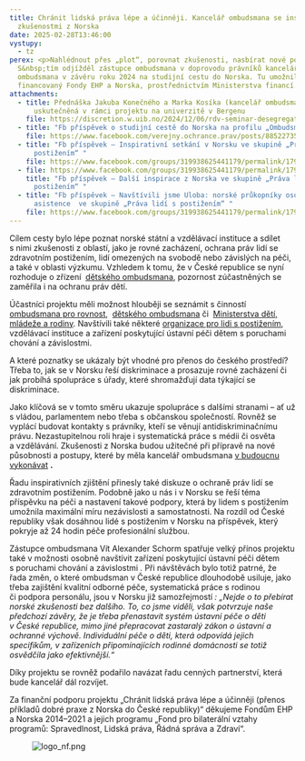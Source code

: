 ```yaml
---
title: Chránit lidská práva lépe a účinněji. Kancelář ombudsmana se inspiruje
  zkušenostmi z Norska
date: 2025-02-28T13:46:00
vystupy:
  - tz
perex: <p>Nahlédnout přes „plot“, porovnat zkušenosti, nasbírat nové poznatky.
  S&nbsp;tím odjížděl zástupce ombudsmana v doprovodu právníků kanceláře
  ombudsmana v závěru roku 2024 na studijní cestu do Norska. Tu umožnil projekt
  financovaný Fondy EHP a Norska, prostřednictvím Ministerstva financí.</p>
attachments:
  - title: Přednáška Jakuba Konečného a Marka Kosíka (kancelář ombudsmana)
      uskutečněná v rámci projektu na univerzitě v Bergenu
    file: https://discretion.w.uib.no/2024/12/06/rdv-seminar-desegregation-of-education-czech-republic/
  - title: "Fb příspěvek o studijní cestě do Norska na profilu „Ombudsman“ "
    file: https://www.facebook.com/verejny.ochrance.prav/posts/885227350459203
  - title: "Fb příspěvek – Inspirativní setkání v Norsku ve skupině „Práva lidí s
      postižením“ "
    file: https://www.facebook.com/groups/319938625441179/permalink/1796738337761193/
  - file: https://www.facebook.com/groups/319938625441179/permalink/1797493747685652/
    title: "Fb příspěvek – Další inspirace z Norska ve skupině „Práva lidí s
      postižením“ "
  - title: "Fb příspěvek – Navštívili jsme Uloba: norské průkopníky osobní
      asistence  ve skupině „Práva lidí s postižením“ "
    file: https://www.facebook.com/groups/319938625441179/permalink/1798071770961183/
---
```

<p>Cílem cesty bylo lépe poznat norské státní a vzdělávací instituce a sdílet s&nbsp;nimi zkušenosti z oblastí, jako je rovné zacházení, ochrana práv lidí se zdravotním postižením, lidí omezených na svobodě nebo závislých na péči, a také v oblasti výzkumu. Vzhledem k&nbsp;tomu, že v&nbsp;České republice se nyní rozhoduje o zřízení&nbsp; 
<a href="https://deti.ochrance.cz/kdo/detskyombudsman/">dětského ombudsmana</a>, pozornost zúčastněných se zaměřila i na ochranu práv dětí.</p>
<p>Účastníci projektu měli možnost hlouběji se seznámit s činností&nbsp; 
<a href="https://ldo.no/the-equality-and-anti-discrimination-ombud/">ombudsmana pro rovnost</a>,&nbsp; 
<a href="https://www.barneombudet.no/">dětského ombudsmana</a> či&nbsp; 
<a href="https://www.bufdir.no/en/">Ministerstva dětí, mládeže a rodiny</a>. Navštívili také některé 
<a href="https://www.uloba.no/tsjekkisk-ombudsmann-besoker-uloba-for-a-laere-om-independent-living/">organizace pro lidi s&nbsp;postižením</a>, vzdělávací instituce a zařízení poskytující ústavní péči dětem s&nbsp;poruchami chování a závislostmi.&nbsp;</p>
<p>A které poznatky se ukázaly být vhodné pro přenos do českého prostředí? Třeba to, jak se v Norsku řeší diskriminace a prosazuje rovné zacházení či jak probíhá spolupráce s úřady, které shromažďují data týkající se diskriminace.&nbsp;</p>
<p>Jako klíčová se v&nbsp;tomto směru ukazuje&nbsp;spolupráce s&nbsp;dalšími stranami – ať už s vládou, parlamentem nebo třeba s občanskou společností. Rovněž se vyplácí budovat kontakty s&nbsp;právníky, kteří se věnují antidiskriminačnímu právu. Nezastupitelnou roli hraje i systematická práce s&nbsp;médii či osvěta a&nbsp;vzdělávání. Zkušenosti z&nbsp;Norska budou užitečné při přípravě na nové působnosti a postupy, které by měla kancelář ombudsmana 
<a href="https://www.ochrance.cz/aktualne/nove_standardy_zajisti_srovnatelnou_ochranu_pred_diskriminaci_napric_evropou-_ombudsman_bude_moci_efektivneji_pomahat_obetem_diskriminace/">v&nbsp;budoucnu vykonávat</a> 
<strong>.</strong></p>
<p>Řadu inspirativních zjištění přinesly také diskuze o ochraně práv lidí se zdravotním postižením. Podobně jako u nás i v&nbsp;Norsku se řeší téma příspěvku na péči a nastavení takové podpory, která by lidem s&nbsp;postižením umožnila maximální míru nezávislosti a samostatnosti. Na rozdíl od České republiky však dosáhnou lidé s&nbsp;postižením v Norsku na příspěvek, který pokryje až 24 hodin péče profesionální službou.&nbsp;</p>
<p>Zástupce ombudsmana Vít Alexander Schorm spatřuje velký přínos projektu také v&nbsp;možnosti osobně navštívit zařízení poskytující ústavní péči dětem s&nbsp;poruchami chování a závislostmi
<i>.&nbsp;</i>Při návštěvách bylo totiž patrné, že řada změn, o které ombudsman v České republice dlouhodobě usiluje, jako třeba zajištění kvalitní&nbsp;odborné péče, systematická práce s&nbsp;rodinou či&nbsp;podpora personálu, jsou v Norsku již samozřejmostí
<i>: „Nejde o to přebírat norské zkušenosti bez dalšího. To, co jsme viděli, však potvrzuje naše předchozí závěry, že je třeba přenastavit systém ústavní péče o děti v&nbsp;České republice, mimo jiné přepracovat zastaralý zákon o ústavní a ochranné výchově. Individuální péče o děti, která odpovídá jejich specifikům, v&nbsp;zařízeních připomínajících rodinné domácnosti se totiž osvědčila jako efektivnější.“</i></p>
<p>Díky projektu se rovněž podařilo navázat řadu cenných partnerství, která bude&nbsp;kancelář dál rozvíjet.&nbsp;</p>
<p>Za finanční podporu projektu „Chránit lidská práva lépe a účinněji (přenos příkladů dobré praxe z&nbsp;Norska do České republiky)“ děkujeme Fondům EHP a Norska 2014–2021 a jejich programu „Fond pro bilaterální vztahy programů: Spravedlnost, Lidská práva, Řádná správa a Zdraví“.</p>
<figure class="image">
<img src="https://www.ochrance.cz/aktualne/chranit_lidska_prava_lepe_a_ucinneji-_kancelar_ombudsmana_se_inspiruje_zkusenostmi_z_norska/logo_nf.png" alt="logo_nf.png"></figure>
